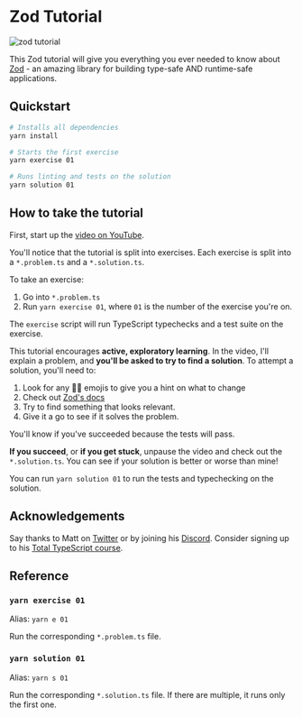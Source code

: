 # Zod Tutorial

<img src="https://res.cloudinary.com/total-typescript/image/upload/v1662635438/zod-tutorial/card_2x_ywsvl1.png" alt="zod tutorial">

This Zod tutorial will give you everything you ever needed to know about [Zod](https://github.com/colinhacks/zod) - an amazing library for building type-safe AND runtime-safe applications.

## Quickstart

```sh
# Installs all dependencies
yarn install

# Starts the first exercise
yarn exercise 01

# Runs linting and tests on the solution
yarn solution 01
```

## How to take the tutorial

First, start up the [video on YouTube](TODO).

You'll notice that the tutorial is split into exercises. Each exercise is split into a `*.problem.ts` and a `*.solution.ts`.

To take an exercise:

1. Go into `*.problem.ts`
2. Run `yarn exercise 01`, where `01` is the number of the exercise you're on.

The `exercise` script will run TypeScript typechecks and a test suite on the exercise.

This tutorial encourages **active, exploratory learning**. In the video, I'll explain a problem, and **you'll be asked to try to find a solution**. To attempt a solution, you'll need to:

1. Look for any 🕵️‍♂️ emojis to give you a hint on what to change
1. Check out [Zod's docs](https://github.com/colinhacks/zod)
1. Try to find something that looks relevant.
1. Give it a go to see if it solves the problem.

You'll know if you've succeeded because the tests will pass.

**If you succeed**, or **if you get stuck**, unpause the video and check out the `*.solution.ts`. You can see if your solution is better or worse than mine!

You can run `yarn solution 01` to run the tests and typechecking on the solution.

## Acknowledgements

Say thanks to Matt on [Twitter](https://twitter.com/mattpocockuk) or by joining his [Discord](https://discord.gg/8S5ujhfTB3). Consider signing up to his [Total TypeScript course](https://totaltypescript.com).

## Reference

### `yarn exercise 01`

Alias: `yarn e 01`

Run the corresponding `*.problem.ts` file.

### `yarn solution 01`

Alias: `yarn s 01`

Run the corresponding `*.solution.ts` file. If there are multiple, it runs only the first one.
